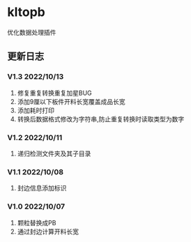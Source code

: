 # kltopb

优化数据处理插件

## 更新日志

### V1.3 2022/10/13
1. 修复重复转换重复加星BUG
2. 添加9厘以下板件开料长宽覆盖成品长宽
3. 添加耗时打印
4. 转换后数据格式修改为字符串,防止重复转换时读取类型为数字

### V1.2 2022/10/11
1. 递归检测文件夹及其子目录

### V1.1  2022/10/08
1. 封边信息添加标识

### V1.0  2022/10/07
1. 颗粒替换成PB
2. 通过封边计算开料长宽